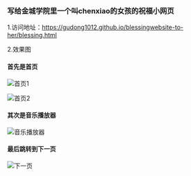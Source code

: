 ### 写给金城学院里一个叫chenxiao的女孩的祝福小网页

1.访问地址：https://gudong1012.github.io/blessingwebsite-to-her/blessing.html

2.效果图


#### 首先是首页

![首页1](https://s21.ax1x.com/2024/06/27/pkyT7WT.png)


![首页2](https://s21.ax1x.com/2024/06/20/pkDS0Qf.jpg)


#### 其次是音乐播放器
![音乐播放器](https://s21.ax1x.com/2024/06/20/pkDSDOS.jpg)


#### 最后跳转到下一页
![下一页](https://s21.ax1x.com/2024/06/20/pkDSseg.jpg)
